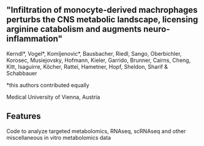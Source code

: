 ## "Infiltration of monocyte-derived machrophages perturbs the CNS metabolic landscape, licensing arginine catabolism and augments neuro-inflammation"

Kerndl*, Vogel*, Komljenovic*, Bausbacher, Riedl, Sango, Oberbichler, Korosec, Musiejovsky, Hofmann, Kieler, Garrido, Brunner, Cairns, Cheng, Kitt, Isaguirre, Köcher, Rattei, Hametner, Hopf, Sheldon, Sharif & Schabbauer 

*this authors contributed equally

Medical University of Vienna, Austria


Features
--------

Code to analyze targeted metabolomics, RNAseq, scRNAseq and other miscellaneous in vitro metabolomics data



